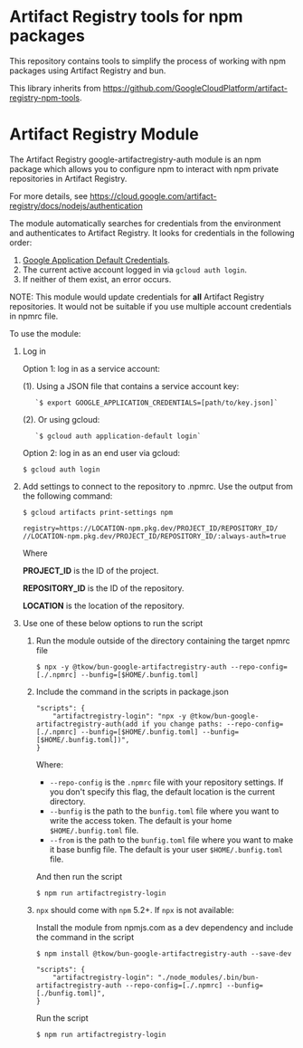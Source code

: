 # Artifact Registry tools for npm packages

This repository contains tools to simplify the process of working with npm
packages using Artifact Registry and bun.

This library inherits from https://github.com/GoogleCloudPlatform/artifact-registry-npm-tools.

# Artifact Registry Module

The Artifact Registry google-artifactregistry-auth module is an npm package
which allows you to configure npm to interact with npm private repositories
in Artifact Registry.

For more details, see
https://cloud.google.com/artifact-registry/docs/nodejs/authentication

The module automatically searches for credentials from the environment and authenticates to Artifact Registry. It looks for
credentials in the following order:
1. [Google Application Default Credentials](https://developers.google.com/accounts/docs/application-default-credentials).
2. The current active account logged in via `gcloud auth login`.
3. If neither of them exist, an error occurs.

NOTE: This module would update credentials for **all** Artifact Registry
repositories. It would not be suitable if you use multiple account credentials
in npmrc file.

To use the module:

1.  Log in

    Option 1: log in as a service account:

    (1). Using a JSON file that contains a service account key:

           `$ export GOOGLE_APPLICATION_CREDENTIALS=[path/to/key.json]`

    (2). Or using gcloud:

           `$ gcloud auth application-default login`

    Option 2: log in as an end user via gcloud:

       `$ gcloud auth login`

2.  Add settings to connect to the repository to .npmrc. Use the output from the
    following command:

    `$ gcloud artifacts print-settings npm`

    ```
    registry=https://LOCATION-npm.pkg.dev/PROJECT_ID/REPOSITORY_ID/
    //LOCATION-npm.pkg.dev/PROJECT_ID/REPOSITORY_ID/:always-auth=true
    ```

    Where

    **PROJECT_ID** is the ID of the project.

    **REPOSITORY_ID** is the ID of the repository.

    **LOCATION** is the location of the repository.

3.  Use one of these below options to run the script

    1.  Run the module outside of the directory containing the target npmrc file

        `$ npx -y @tkow/bun-google-artifactregistry-auth --repo-config=[./.npmrc] --bunfig=[$HOME/.bunfig.toml]`

    2.  Include the command in the scripts in package.json

        ```
        "scripts": {
            "artifactregistry-login": "npx -y @tkow/bun-google-artifactregistry-auth(add if you change paths: --repo-config=[./.npmrc] --bunfig=[$HOME/.bunfig.toml] --bunfig=[$HOME/.bunfig.toml])",
        }
        ```

        Where:
        - `--repo-config` is the `.npmrc` file with your repository settings. If you don't specify this flag,
        the default location is the current directory.
        - `--bunfig` is the path to the `bunfig.toml` file where you want to write the access token. The default is your home `$HOME/.bunfig.toml` file.
        - `--from` is the path to the `bunfig.toml` file where you want to make it  base bunfig file. The default is your user `$HOME/.bunfig.toml` file.

        And then run the script

        `$ npm run artifactregistry-login`

    3.  `npx` should come with `npm` 5.2+. If `npx` is not available:

        Install the module from npmjs.com as a dev dependency and include the
        command in the script

        `$ npm install @tkow/bun-google-artifactregistry-auth --save-dev`

        ```
        "scripts": {
            "artifactregistry-login": "./node_modules/.bin/bun-artifactregistry-auth --repo-config=[./.npmrc] --bunfig=[./bunfig.toml]",
        }
        ```

        Run the script

        `$ npm run artifactregistry-login`

